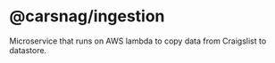@carsnag/ingestion
==================

Microservice that runs on AWS lambda to copy data from Craigslist to
datastore.
